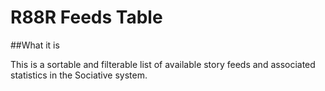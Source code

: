 R88R Feeds Table
================

##What it is

This is a sortable and filterable list of available story feeds and associated statistics in the Sociative system.